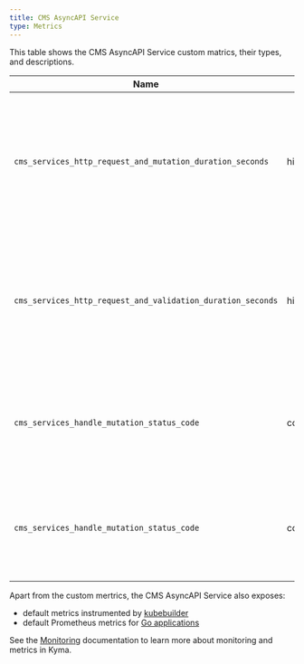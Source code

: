 ```yaml
---
title: CMS AsyncAPI Service
type: Metrics
---
```


This table shows the CMS AsyncAPI Service custom matrics, their types, and descriptions.

| Name | Type | Description |
|------|-------------|------|
| `cms_services_http_request_and_mutation_duration_seconds` | histogram | Specifies a number of assets that the service received for processing and mutated within a given time series. |
| `cms_services_http_request_and_validation_duration_seconds` | histogram | Specifies a number of assets that the service received for processing and validated within a given time series. |
| `cms_services_handle_mutation_status_code` | counter | Specifies a number of different HTTP response status codes in a given time series. |
| `cms_services_handle_mutation_status_code` | counter | Specifies a number of different HTTP response status codes in a given time series. |

Apart from the custom mertrics, the CMS AsyncAPI Service also exposes:

- default metrics instrumented by [kubebuilder](https://book.kubebuilder.io/)
- default Prometheus metrics for [Go applications](https://prometheus.io/docs/guides/go-application/#how-go-exposition-works)

See the [Monitoring](/components/monitoring) documentation to learn more about monitoring and metrics in Kyma.
